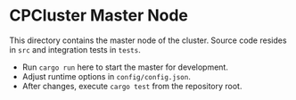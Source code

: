 # CPCluster Master Node

This directory contains the master node of the cluster. Source code resides in `src` and integration tests in `tests`.

- Run `cargo run` here to start the master for development.
- Adjust runtime options in `config/config.json`.
- After changes, execute `cargo test` from the repository root.

